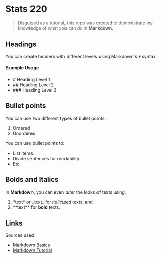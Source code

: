 # Stats 220
> Disguised as a tutorial, this repo was created to demonstrate my knowledge of what you can do in **Markdown**.

## Headings
You can create headers with different levels using Markdown's `#` syntax.
#### Example Usage
- \# Heading Level 1
- \## Heading Level 2
- \### Heading Level 3

## Bullet points
You can use two different types of bullet points:
1. Ordered
2. Unordered

You can use bullet points to:
- List items.
- Divide sentences for readability.
- Etc.

## Bolds and Italics
In **Markdown**, you can even *alter* the looks of texts using:
1. \*text\* or \_text\_ for *italicized* texts, and
2. \*\*text\*\* for **bold** texts.

## Links
Sources used:
 - [Markdown Basics](https://www.markdownguide.org/basic-syntax/)
 - [Markdown Tutorial](https://www.markdowntutorial.com/)
